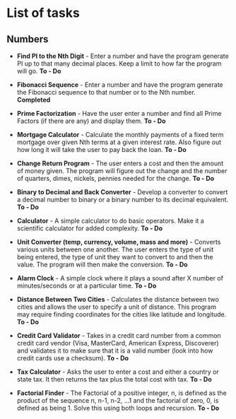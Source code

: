 # List of tasks

## <a name="numbers">Numbers</a>

- **Find PI to the Nth Digit** - Enter a number and have the program generate PI up to that many decimal places. Keep a limit to how far the program will go. **To - Do**

- **Fibonacci Sequence** - Enter a number and have the program generate the Fibonacci sequence to that number or to the Nth number. **Completed**

- **Prime Factorization** - Have the user enter a number and find all Prime Factors (if there are any) and display them. **To - Do**

- **Mortgage Calculator** - Calculate the monthly payments of a fixed term mortgage over given Nth terms at a given interest rate. Also figure out how long it will take the user to pay back the loan. **To - Do**

- **Change Return Program** - The user enters a cost and then the amount of money given. The program will figure out the change and the number of quarters, dimes, nickels, pennies needed for the change. **To - Do**

- **Binary to Decimal and Back Converter** - Develop a converter to convert a decimal number to binary or a binary number to its decimal equivalent.
  **To - Do**
- **Calculator** - A simple calculator to do basic operators. Make it a scientific calculator for added complexity. **To - Do**

- **Unit Converter (temp, currency, volume, mass and more)** - Converts various units between one another. The user enters the type of unit being entered, the type of unit they want to convert to and then the value. The program will then make the conversion. **To - Do**

- **Alarm Clock** - A simple clock where it plays a sound after X number of minutes/seconds or at a particular time. **To - Do**

- **Distance Between Two Cities** - Calculates the distance between two cities and allows the user to specify a unit of distance. This program may require finding coordinates for the cities like latitude and longitude. **To - Do**

- **Credit Card Validator** - Takes in a credit card number from a common credit card vendor (Visa, MasterCard, American Express, Discoverer) and validates it to make sure that it is a valid number (look into how credit cards use a checksum). **To - Do**

- **Tax Calculator** - Asks the user to enter a cost and either a country or state tax. It then returns the tax plus the total cost with tax. **To - Do**

- **Factorial Finder** - The Factorial of a positive integer, n, is defined as the product of the sequence n, n-1, n-2, ...1 and the factorial of zero, 0, is defined as being 1. Solve this using both loops and recursion. **To - Do**
